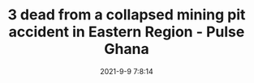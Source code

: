 ---
"title": "3 dead from a collapsed mining pit accident in Eastern Region - Pulse Ghana"
"date": "2021-9-9 7:8:14"
"feed_name": "GOOGLENEWSMINING"
"feed_website": "https://news.google.com/search?q=mining%2Bincident&hl=en-US&gl=US&ceid=US:en"
"feed_rss": "https://news.google.com/rss/search?q=mining%2Bincident&hl=en-US&gl=US&ceid=US:en"
"link": "https://www.pulse.com.gh/news/local/3-dead-from-a-collapsed-mining-pit-accident-in-eastern-region/1b50nzg"
"file": "_posts/2021-1-1-01d7725d1e64b0adeb3498d8df27ee6df01219e5.md"
"accident": "1"
"drilling": "1"
"dead": "3"
"injured": "0"
---